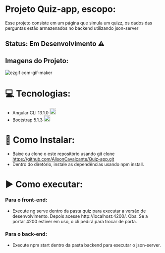 # Projeto Quiz-app, escopo:
Esse projeto consiste em um página que simula um quizz, os dados das perguntas estão armazenados no backend utilizando json-server

## Status: Em Desenvolvimento :warning:

## Imagens do Projeto:
![ezgif com-gif-maker](https://user-images.githubusercontent.com/37057178/172851132-e917b42c-8967-4787-89e8-11fe0ff26e70.gif)

# :computer: Tecnologias:
- Angular CLI 13.1.0  <img src="https://cdn.jsdelivr.net/gh/devicons/devicon/icons/angularjs/angularjs-original.svg" width="20" height="20" />
- Bootstrap 5.1.3  <img src="https://cdn.jsdelivr.net/gh/devicons/devicon/icons/bootstrap/bootstrap-original.svg" width="20" height="20" />

# :hammer: Como Instalar:
- Baixe ou clone o este repositório usando git clone 
https://github.com/AlisonCavalcante/Quiz-app.git
- Dentro do diretório, instale as dependências usando npm install.

# :arrow_forward: Como executar:
### Para o front-end: 
- Execute ng serve dentro da pasta quiz para executar a versão de desenvolvimento. 
Depois acesse http://localhost:4200/. Obs: Se a portar 4200 estiver em uso, o cli pedirá para trocar de porta.
### Para o back-end:
- Execute npm start dentro da pasta backend para executar o json-server. 
